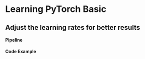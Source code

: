 # Learning PyTorch Basic
## Adjust the learning rates for better results
#### Pipeline
#### Code Example
